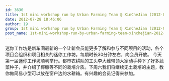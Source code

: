 ```yaml
---
id: 3630
title: 1st mini workshop run by Urban Farming Team @ XinCheJian (2012-07-28)
date: 2012-07-28 18:46:06
author: 19
group: 1st mini workshop run by Urban Farming Team @ XinCheJian (2012-07-28)
post_name: 1st-mini-workshop-run-by-urban-farming-team-xinchejian-2012-07-28
---
```


迷你工作坊是新车间最新的一个让新会员能更多了解和参与不同项目的活动，各个项目会组织和项目相关的迷你工作坊。每期时长30分钟左右，向会员开放。 今天第一届迷你工作坊顺利举行。都市农耕队的工头李大维带领大家动手种下了好多蔬菜种子，并介绍了椰糠等不同的栽培介质。下周六我们将继续无土栽培的主题，教你做简易小型可以放在窗户边的水耕箱。有兴趣的会员记得来参加。